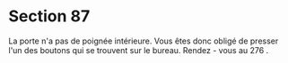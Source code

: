 # Section 87

La porte n'a pas de poignée intérieure. Vous êtes donc obligé de
presser l'un des boutons qui se trouvent sur le bureau. Rendez -
vous au 276 .